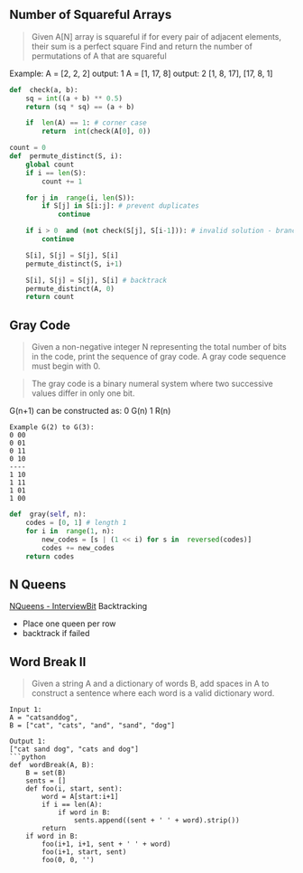 Number of Squareful Arrays
--------------------------
> Given A[N]
> array is squareful if for every pair of adjacent elements, their sum is a perfect square
> Find and return the number of permutations of A that are squareful
>  
Example:
A = [2, 2, 2]
output: 1
A = [1, 17, 8]
output: 2
[1, 8, 17], [17, 8, 1]


```python
def  check(a, b):
    sq = int((a + b) ** 0.5)
    return (sq * sq) == (a + b)

    if  len(A) == 1: # corner case
        return  int(check(A[0], 0))

count = 0
def  permute_distinct(S, i):
    global count
    if i == len(S):
        count += 1

    for j in  range(i, len(S)):
        if S[j] in S[i:j]: # prevent duplicates
            continue

    if i > 0  and (not check(S[j], S[i-1])): # invalid solution - branch and bound
        continue

    S[i], S[j] = S[j], S[i]
    permute_distinct(S, i+1)

    S[i], S[j] = S[j], S[i] # backtrack
    permute_distinct(A, 0)
    return count
```

Gray Code
---------

> Given a non-negative integer N representing the total number of bits in the code, print the sequence of gray code. A gray code sequence must begin with 0.

> The gray code is a binary numeral system where two successive values differ in only one bit.

  
G(n+1) can be constructed as:
0 G(n)
1 R(n)

```
Example G(2) to G(3):
0 00
0 01
0 11
0 10
----
1 10
1 11
1 01
1 00
```
```python
def  gray(self, n):
    codes = [0, 1] # length 1
    for i in  range(1, n):
        new_codes = [s | (1 << i) for s in  reversed(codes)]
        codes += new_codes
    return codes
```

N Queens
--------

[NQueens - InterviewBit](https://www.interviewbit.com/problems/nqueens/)
Backtracking
- Place one queen per row
- backtrack if failed

Word Break II
-------------
> Given a string A and a dictionary of words B, add spaces in A to construct a sentence where each word is a valid dictionary word.
```
Input 1:
A = "catsanddog",
B = ["cat", "cats", "and", "sand", "dog"]

Output 1:
["cat sand dog", "cats and dog"]
```python
def  wordBreak(A, B):
    B = set(B)
    sents = []
    def foo(i, start, sent):
        word = A[start:i+1]
        if i == len(A):
            if word in B:
                sents.append((sent + ' ' + word).strip())
        return
    if word in B:
        foo(i+1, i+1, sent + ' ' + word)
        foo(i+1, start, sent)
        foo(0, 0, '')
```